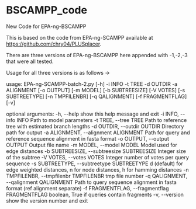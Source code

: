 # BSCAMPP_code
New Code for EPA-ng-BSCAMPP

This is based on the code from EPA-ng-SCAMPP available at https://github.com/chry04/PLUSplacer. 

There are three versions of EPA-ng-BSCAMPP here appended with -1,-2,-3 that were all tested. 

Usage for all three versions is as follows ->

usage: EPA-ng-SCAMPP-batch-2.py [-h] -i INFO -t TREE -d OUTDIR -a ALIGNMENT
                                [-o OUTPUT] [-m MODEL] [-b SUBTREESIZE]
                                [-V VOTES] [-s SUBTREETYPE] [-n TMPFILENBR]
                                [-q QALIGNMENT] [-f FRAGMENTFLAG] [-v]

optional arguments:
  -h, --help            show this help message and exit
  -i INFO, --info INFO  Path to model parameters
  -t TREE, --tree TREE  Path to reference tree with estimated branch lengths
  -d OUTDIR, --outdir OUTDIR
                        Directory path for output
  -a ALIGNMENT, --alignment ALIGNMENT
                        Path for query and reference sequence alignment in
                        fasta format
  -o OUTPUT, --output OUTPUT
                        Output file name
  -m MODEL, --model MODEL
                        Model used for edge distances
  -b SUBTREESIZE, --subtreesize SUBTREESIZE
                        Integer size of the subtree
  -V VOTES, --votes VOTES
                        Integer number of votes per query sequence
  -s SUBTREETYPE, --subtreetype SUBTREETYPE
                        d (default) for edge weighted distances, n for node
                        distances, h for hamming distances
  -n TMPFILENBR, --tmpfilenbr TMPFILENBR
                        tmp file number
  -q QALIGNMENT, --qalignment QALIGNMENT
                        Path to query sequence alignment in fasta format (ref
                        alignment separate)
  -f FRAGMENTFLAG, --fragmentflag FRAGMENTFLAG
                        boolean, True if queries contain fragments
  -v, --version         show the version number and exit
